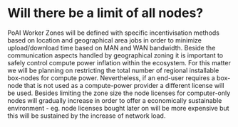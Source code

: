 # Will there be a limit of all nodes?

PoAI Worker Zones will be defined with specific incentivisation methods based on location and geographical area jobs in order to minimize upload/download time based on MAN and WAN bandwidth. Beside the communication aspects handled by geographical zoning it is important to safely control compute power inflation within the ecosystem. For this matter we will be planning on restricting the total number of regional installable box-nodes for compute power. Nevertheless, if an end-user requires a box-node that is not used as a compute-power provider a different license will be used. Besides limiting the zone size the node licenses for computer-only nodes will gradually increase in order to offer a economically sustainable environment - eg. node licenses bought later on will be more expensive but this will be sustained by the increase of network load.
